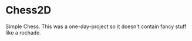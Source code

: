 # Chess2D

Simple Chess. This was a one-day-project so it doesn't contain fancy stuff like a rochade.
